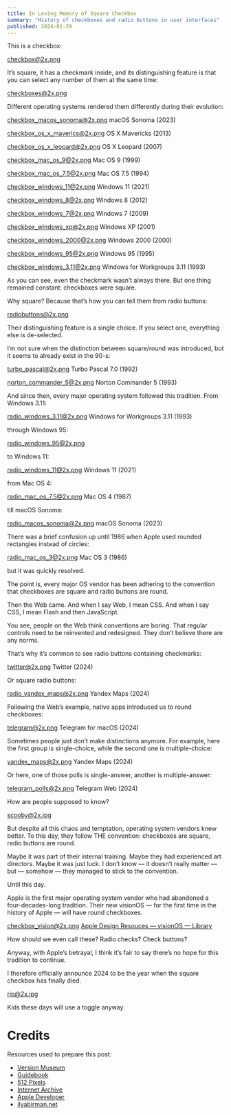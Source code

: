 ```yaml
---
title: In Loving Memory of Square Checkbox
summary: "History of checkboxes and radio buttons in user interfaces"
published: 2024-01-29
---
```


This is a checkbox:

checkbox@2x.png

It’s square, it has a checkmark inside, and its distinguishing feature is that you can select any number of them at the same time:

checkboxes@2x.png

Different operating systems rendered them differently during their evolution:

checkbox_macos_sonoma@2x.png
macOS Sonoma (2023)

checkbox_os_x_maverics@2x.png
OS X Mavericks (2013)

checkbox_os_x_leopard@2x.png
OS X Leopard (2007)

checkbox_mac_os_9@2x.png
Mac OS 9 (1999)

checkbox_mac_os_7.5@2x.png
Mac OS 7.5 (1994)

checkbox_windows_11@2x.png
Windows 11 (2021)

checkbox_windows_8@2x.png
Windows 8 (2012)

checkbox_windows_7@2x.png
Windows 7 (2009)

checkbox_windows_xp@2x.png
Windows XP (2001)

checkbox_windows_2000@2x.png
Windows 2000 (2000)

checkbox_windows_95@2x.png
Windows 95 (1995)

checkbox_windows_3.11@2x.png
Windows for Workgroups 3.11 (1993)

As you can see, even the checkmark wasn’t always there. But one thing remained constant: checkboxes were square.

Why square? Because that’s how you can tell them from radio buttons:

radiobuttons@2x.png

Their distinguishing feature is a single choice. If you select one, everything else is de-selected.

I’m not sure when the distinction between square/round was introduced, but it seems to already exist in the 90-s:

turbo_pascal@2x.png
Turbo Pascal 7.0 (1992)

norton_commander_5@2x.png
Norton Commander 5 (1993)

And since then, every major operating system followed this tradition. From Windows 3.11:

radio_windows_3.11@2x.png
Windows for Workgroups 3.11 (1993)

through Windows 95:

radio_windows_95@2x.png

to Windows 11:

radio_windows_11@2x.png
Windows 11 (2021)

from Mac OS 4:

radio_mac_os_7.5@2x.png
Mac OS 4 (1987)

till macOS Sonoma:

radio_macos_sonoma@2x.png
macOS Sonoma (2023)

There was a brief confusion up until 1986 when Apple used rounded rectangles instead of circles:

radio_mac_os_3@2x.png
Mac OS 3 (1986)

but it was quickly resolved.

The point is, every major OS vendor has been adhering to the convention that checkboxes are square and radio buttons are round.

Then the Web came. And when I say Web, I mean CSS. And when I say CSS, I mean Flash and then JavaScript.

You see, people on the Web think conventions are boring. That regular controls need to be reinvented and redesigned. They don’t believe there are any norms.

That’s why it’s common to see radio buttons containing checkmarks:

twitter@2x.png
Twitter (2024)

Or square radio buttons:

radio_yandex_maps@2x.png
Yandex Maps (2024)

Following the Web’s example, native apps introduced us to round checkboxes:

telegram@2x.png
Telegram for macOS (2024)

Sometimes people just don’t make distinctions anymore. For example, here the first group is single-choice, while the second one is multiple-choice:

yandex_maps@2x.png
Yandex Maps (2024)

Or here, one of those polls is single-answer, another is multiple-answer:

telegram_polls@2x.png
Telegram Web (2024)

How are people supposed to know?

scooby@2x.jpg

But despite all this chaos and temptation, operating system vendors knew better. To this day, they follow THE convention: checkboxes are square, radio buttons are round.

Maybe it was part of their internal training. Maybe they had experienced art directors. Maybe it was just luck. I don’t know — it doesn’t really matter — but — somehow — they managed to stick to the convention.

Until this day.

Apple is the first major operating system vendor who had abandoned a four-decades-long tradition. Their new visionOS — for the first time in the history of Apple — will have round checkboxes.

checkbox_vision@2x.png
[Apple Design Resouces — visionOS — Library](https://developer.apple.com/design/resources/#visionos-apps)

How should we even call these? Radio checks? Check buttons?

Anyway, with Apple’s betrayal, I think it’s fair to say there’s no hope for this tradition to continue.

I therefore officially announce 2024 to be the year when the square checkbox has finally died.

rip@2x.jpg

Kids these days will use a toggle anyway.

# Credits

Resources used to prepare this post:

- [Version Museum](https://www.versionmuseum.com/)
- [Guidebook](https://guidebookgallery.org/index)
- [512 Pixels](https://512pixels.net)
- [Internet Archive](https://web.archive.org/)
- [Apple Developer](https://developer.apple.com/design/resources/)
- [ilyabirman.net](https://ilyabirman.net/meanwhile/all/ui-museum-norton-commander-5-0/)
